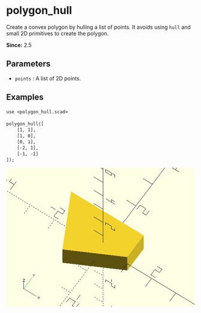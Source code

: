 # polygon_hull

Create a convex polygon by hulling a list of points. It avoids using `hull` and small 2D primitives to create the polygon.

**Since:** 2.5

## Parameters

- `points` : A list of 2D points.

## Examples

	use <polygon_hull.scad>

	polygon_hull([
		[1, 1],
		[1, 0],
		[0, 1],
		[-2, 1],
		[-1, -1]
	]);

![polygon_hull](images/lib3x-polygon_hull-1.JPG)